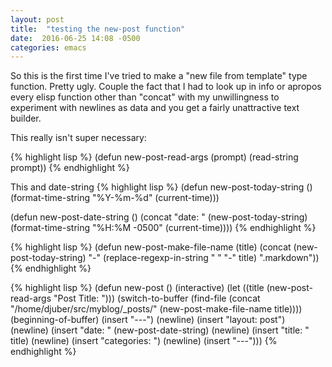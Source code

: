 ```yaml
---
layout: post
title:  "testing the new-post function"
date:  2016-06-25 14:08 -0500
categories: emacs
---
```


So this is the first time I've tried to make a "new file from template" type function.
Pretty ugly. Couple the fact that I had to look up in info or apropos every elisp
function other than "concat" with my unwillingness to experiment with
newlines as data and you get a fairly unattractive text builder.

This really isn't super necessary:

{% highlight lisp %}
(defun new-post-read-args (prompt)
  (read-string prompt))
{% endhighlight %}

This and date-string 
{% highlight lisp %}
(defun new-post-today-string ()
   (format-time-string "%Y-%m-%d" (current-time)))

(defun new-post-date-string ()
  (concat "date: "
	  (new-post-today-string)
	  (format-time-string "%H:%M -0500" (current-time))))
{% endhighlight %}


{% highlight lisp %}
(defun new-post-make-file-name (title)
  (concat
   (new-post-today-string)
   "-"
   (replace-regexp-in-string " " "-" title)
   ".markdown"))
{% endhighlight %}

{% highlight lisp %}
(defun new-post ()
  (interactive)
  (let ((title (new-post-read-args "Post Title: ")))
  (switch-to-buffer
   (find-file
    (concat "/home/djuber/src/myblog/_posts/"
	    (new-post-make-file-name title))))
  (beginning-of-buffer)
  (insert "---")
  (newline)
  (insert "layout: post")
  (newline)
  (insert "date: " (new-post-date-string) 
  (newline)
  (insert "title: " title)
  (newline)
  (insert   "categories: ")
  (newline)
  (insert "---")))
{% endhighlight %}
